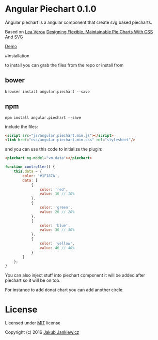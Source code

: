 # Angular Piechart 0.1.0

Angular piechart is a angular component that create svg based piecharts.

Based on [Lea Verou](http://lea.verou.me/) [Designing Flexible, Maintainable Pie Charts With CSS And SVG](https://www.smashingmagazine.com/2015/07/designing-simple-pie-charts-with-css/)

[Demo](http://codepen.io/jcubic/pen/xRMGZz)

#installation

to install you can grab the files from the repo or install from

## bower

```
browser install angular.piechart --save
```

## npm

```
npm install angular.piechart --save
```

include the files:

```html
<script src="js/angular.piechart.min.js"></script>
<link href="css/angular.piechart.min.css" rel="stylesheet"/>
```

and you can use this code to initialize the plugin:

```html
<piechart ng-model="vm.data"></piechart>
```

```javascript
function controller() {
	this.data = {
		color: '#1F187A',
		data: [
			{
				color: 'red',
				value: 10 // 10%
			},
			{
				color: 'green',
				value: 20 // 20%
			},
			{
				color: 'blue',
				value: 30 // 30%
			},
			{
				color: 'yellow',
				value: 40 // 40%
			}
		]
	};
}
```

You can also inject stuff into piechart component it will be added after piechart so it will be on top.

For instance to add donat chart you can add another circle:

<piechart ng-model="vm.data">
	<circle r="12" cx="16" cy="16" style="fill: white"/>
</piechart>

# License

Licensed under [MIT](http://opensource.org/licenses/MIT) license

Copyright (c) 2016 [Jakub Jankiewicz](http://jcubic.pl)